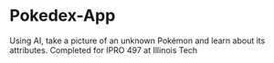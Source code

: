 # Pokedex-App
Using AI, take a picture of an unknown Pokémon and learn about its attributes. Completed for IPRO 497 at Illinois Tech
